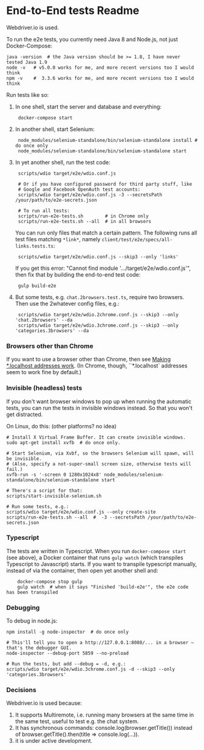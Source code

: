 End-to-End tests Readme
===================

Webdriver.io is used.

To run the e2e tests, you currently need Java 8 and Node.js, not just Docker-Compose:

    java -version  # the Java version should be >= 1.8, I have never tested Java 1.9
    node -v   # v5.0.0 works for me, and more recent versions too I would think
    npm -v    #  3.3.6 works for me, and more recent versions too I would think

Run tests like so:

1. In one shell, start the server and database and everything:

        docker-compose start

1. In another shell, start Selenium:

        node_modules/selenium-standalone/bin/selenium-standalone install # do once only
        node_modules/selenium-standalone/bin/selenium-standalone start

1. In yet another shell, run the test code:

        scripts/wdio target/e2e/wdio.conf.js

        # Or if you have configured password for third party stuff, like
        # Google and Facebook OpenAuth test accounts:
        scripts/wdio target/e2e/wdio.conf.js -3 --secretsPath /your/path/to/e2e-secrets.json

        # To run all tests:
        scripts/run-e2e-tests.sh        # in Chrome only
        scripts/run-e2e-tests.sh --all  # in all browsers

    You can run only files that match a certain pattern. The following runs
    all test files matching `*link*`, namely `client/test/e2e/specs/all-links.tests.ts`:

        scripts/wdio target/e2e/wdio.conf.js --skip3 --only 'links'

    If you get this error: "Cannot find module '.../target/e2e/wdio.conf.js'", then
    fix that by building the end-to-end test code:

        gulp build-e2e

1. But some tests, e.g. `chat.2browsers.test.ts`, require two browsers. Then use the 2whatever config files, e.g.:

        scripts/wdio target/e2e/wdio.2chrome.conf.js --skip3 --only 'chat.2browsers' --da
        scripts/wdio target/e2e/wdio.3chrome.conf.js --skip3 --only 'categories.3browsers' --da


### Browsers other than Chrome

If you want to use a browser other than Chrome, then see [Making *.localhost addresses work](./wildcard-dot-localhost.md).
(In Chrome, though, ``*.localhost` addresses seem to work fine by default.)


### Invisible (headless) tests

If you don't want browser windows to pop up when running the automatic tests, you can run
the tests in invisible windows instead. So that you won't get distracted.

On Linux, do this: (other platforms? no idea)

    # Install X Virtual Frame Buffer. It can create invisible windows.
    sudo apt-get install xvfb  # do once only.

    # Start Selenium, via Xvbf, so the browsers Selenium will spawn, will be invisible.
    # (Also, specify a not-super-small screen size, otherwise tests will fail.)
    xvfb-run -s '-screen 0 1280x1024x8' node_modules/selenium-standalone/bin/selenium-standalone start

    # There's a script for that:
    scripts/start-invisible-selenium.sh

    # Run some tests, e.g.:
    scripts/wdio target/e2e/wdio.conf.js --only create-site
    scripts/run-e2e-tests.sh --all  #  -3 --secretsPath /your/path/to/e2e-secrets.json


### Typescript

The tests are written in Typescript. When you run `docker-compose start` (see above), a Docker container
that runs `gulp watch` (which transpiles Typescript to Javascript) starts. If you want to
transpile typescript manually, instead of via the container, then open yet another shell and:

        docker-compose stop gulp
        gulp watch  # when it says "Finished 'build-e2e'", the e2e code has been transpiled


### Debugging

To debug in node.js:

    npm install -g node-inspector  # do once only

    # This'll tell you to open a http://127.0.0.1:8080/... in a browser — that's the debugger GUI.
    node-inspector --debug-port 5859 --no-preload

    # Run the tests, but add --debug = -d, e.g.:
    scripts/wdio target/e2e/wdio.3chrome.conf.js -d --skip3 --only 'categories.3browsers'


### Decisions

Webdriver.io is used because:
  1. It supports Multiremote, i.e. running many browsers at the same time in the same test, useful to test e.g. the chat system.
  2. It has synchronous commands: console.log(browser.getTitle()) instead of browser.getTitle().then(title => console.log(...)).
  3. it is under active development.

